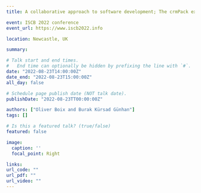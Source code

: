 ```yaml
---
title: A collaborative approach to software development; The crmPack experience

event: ISCB 2022 conference
event_url: https://www.iscb2022.info

location: Newcastle, UK

summary: 

# Talk start and end times.
#   End time can optionally be hidden by prefixing the line with `#`.
date: "2022-08-23T14:00:00Z"
date_end: "2022-08-23T15:00:00Z"
all_day: false

# Schedule page publish date (NOT talk date).
publishDate: "2022-08-23TT00:00:00Z"

authors: ["Oliver Boix and Burak Kürsad Günhan"]
tags: []

# Is this a featured talk? (true/false)
featured: false

image:
  caption: ''
  focal_point: Right

links:
url_code: ""
url_pdf: ""
url_video: ""
---
```


